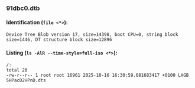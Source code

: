 ### 91dbc0.dtb
#### Identification (`file <*>`):
```
Device Tree Blob version 17, size=14398, boot CPU=0, string block size=1446, DT structure block size=12896
```
#### Listing (`ls -AlR --time-style=full-iso <*>`):
```
/:
total 20
-rw-r--r-- 1 root root 16961 2025-10-16 16:30:59.681683417 +0100 LHGB 5HPacD2HPnD.dts
```


